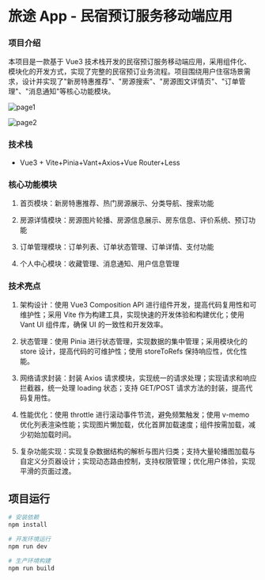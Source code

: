 # 旅途 App - 民宿预订服务移动端应用

### 项目介绍

本项目是一款基于 Vue3 技术栈开发的民宿预订服务移动端应用，采用组件化、模块化的开发方式，实现了完整的民宿预订业务流程。项目围绕用户住宿场景需求，设计并实现了"新房特惠推荐"、"房源搜索"、"房源图文详情页"、"订单管理"、"消息通知"等核心功能模块。

![page1](D:\coderwhy\hy-trip-code\public\img\page1.png)

![page2](D:\coderwhy\hy-trip-code\public\img\page2.png)

### 技术栈

- Vue3 + Vite+Pinia+Vant+Axios+Vue Router+Less

### 核心功能模块

1. 首页模块：新房特惠推荐、热门房源展示、分类导航、搜索功能

2. 房源详情模块：房源图片轮播、房源信息展示、房东信息、评价系统、预订功能

3. 订单管理模块：订单列表、订单状态管理、订单详情、支付功能

4. 个人中心模块：收藏管理、消息通知、用户信息管理

### 技术亮点

1. 架构设计：使用 Vue3 Composition API 进行组件开发，提高代码复用性和可维护性；采用 Vite 作为构建工具，实现快速的开发体验和构建优化；使用 Vant UI 组件库，确保 UI 的一致性和开发效率。

2. 状态管理：使用 Pinia 进行状态管理，实现数据的集中管理；采用模块化的 store 设计，提高代码的可维护性；使用 storeToRefs 保持响应性，优化性能。

3. 网络请求封装：封装 Axios 请求模块，实现统一的请求处理；实现请求和响应拦截器，统一处理 loading 状态；支持 GET/POST 请求方法的封装，提高代码复用性。

4. 性能优化：使用 throttle 进行滚动事件节流，避免频繁触发；使用 v-memo 优化列表渲染性能；实现图片懒加载，优化首屏加载速度；组件按需加载，减少初始加载时间。

5. 复杂功能实现：实现复杂数据结构的解析与图片归类；支持大量轮播图加载与自定义分页器设计；实现动态路由控制，支持权限管理；优化用户体验，实现平滑的页面过渡。

## 项目运行

```bash
# 安装依赖
npm install

# 开发环境运行
npm run dev

# 生产环境构建
npm run build
```
